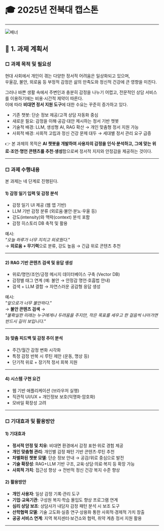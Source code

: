 # 🎓 2025년 전북대 캡스톤

---
![배너](https://github.com/JBNUCapstone-2025/.github/blob/main/profile/일을하면포악해진다.jpeg)

## 📌 1. 과제 계획서

### □ 과제 목적 및 필요성
현대 사회에서 개인이 겪는 다양한 정서적 어려움은 일상화되고 있으며,  
우울감, 불안, 외로움 등 부정적 감정은 삶의 만족도와 정신적 건강에 큰 영향을 미친다.  

그러나 바쁜 생활 속에서 주변인과 충분히 감정을 나누기 어렵고, 전문적인 상담 서비스를 이용하기에는 비용·시간적 제약이 따른다.  
이에 따라 **비대면 정서 지원 도구**에 대한 수요는 꾸준히 증가하고 있다.

- 기존 챗봇: 단순 정보 제공/고객 상담 자동화 중심  
- 새로운 필요: 감정을 이해·공감·대안 제시하는 정서 기반 챗봇  
- 기술적 배경: LLM, 생성형 AI, RAG 확산 → 개인 맞춤형 정서 지원 가능  
- 사회적 배경: 사회적 고립과 정신 건강 문제 대두 → 세대별 정서 관리 요구 급증  

👉 본 과제의 목적은 **AI 챗봇을 개발하여 사용자의 감정을 인식·분석하고, 그에 맞는 위로·조언·명언 콘텐츠를 추천·생성**함으로써 정서적 지지와 안정감을 제공하는 것이다.

---

### □ 과제 수행내용
본 과제는 네 단계로 진행된다.

#### 1) 감정 일기 입력 및 감정 분석
- 감정 일기 UI 제공 (웹 앱 기반)
- LLM 기반 감정 분류 (외로움·불안·분노·우울 등)
- 강도(intensity)와 맥락(context) 분석 포함
- 감정 히스토리 DB 축적 및 활용

예시:  
_"오늘 하루가 너무 지치고 외로웠다."_  
→ **외로움 + 무기력**으로 분류, 강도 높음 → 긴급 위로 콘텐츠 추천

---

#### 2) RAG 기반 콘텐츠 검색 및 응답 생성
- 위로/명언/조언/긍정 메시지 데이터베이스 구축 (Vector DB)
- 감정별 태그 연계 (예: 불안 → 안정감 명언·호흡법 안내)
- 검색 + LLM 결합 → 자연스러운 공감형 응답 생성

예시:  
_"앞으로가 너무 불안하다."_  
→ **불안 콘텐츠 검색** →  
*"불확실한 미래는 누구에게나 두려움을 주지만, 작은 목표를 세우고 한 걸음씩 나아가면 반드시 길이 보입니다."*

---

#### 3) 맞춤 피드백 및 감정 추이 분석
- 주간/월간 감정 변화 시각화
- 특정 감정 반복 시 루틴 제안 (운동, 명상 등)
- 단기적 위로 + 장기적 정서 회복 지원

---

#### 4) 시스템 구현 요건
- 웹 기반 애플리케이션 (브라우저 실행)
- 직관적 UI/UX + 개인정보 보호(익명화·암호화)
- 모바일 확장성 고려

---

### □ 기대효과 및 활용방안

#### 1) 기대효과
- **정서적 안정 및 치유**: 비대면 환경에서 감정 표현·위로 경험 제공  
- **개인 맞춤형 관리**: 개인별 감정 패턴 기반 콘텐츠·루틴 추천  
- **차별화된 챗봇 모델**: 단순 정보 안내 → 공감/위로 중심으로 발전  
- **기술 확장성**: RAG+LLM 기반 구조, 교육·상담·의료·복지 등 확장 가능  
- **사회적 가치**: 접근성 향상 → 전반적 정신 건강 복지 수준 향상  

#### 2) 활용방안
- **개인 사용자**: 일상 감정 기록·관리 도구  
- **기업·교육기관**: 구성원 복지·학습 몰입도 향상 프로그램 연계  
- **심리 상담 보조**: 상담사가 내담자 감정 패턴 분석 시 보조 도구  
- **산학협력 모델**: 기술 고도화·실증 연구·상용화 통한 사회적·경제적 가치 창출  
- **공공 서비스 연계**: 지역 복지센터·보건소와 협력, 취약 계층 정서 지원 활용  

---
